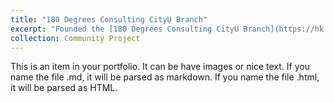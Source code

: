 ```yaml
---
title: "180 Degrees Consulting CityU Branch"
excerpt: "Founded the [180 Degrees Consulting CityU Branch](https://hk.linkedin.com/company/180dc-cityu) after my academic exchange to Copenhagen with the hope of generating social impact in Hong Kong. It was back in the days during Covid-19 and I am eternally grateful for everyone who showed up to make this possible. <br/><img src='/images/500x300.png'>"
collection: Community Project
---
```







This is an item in your portfolio. It can be have images or nice text. If you name the file .md, it will be parsed as markdown. If you name the file .html, it will be parsed as HTML. 
